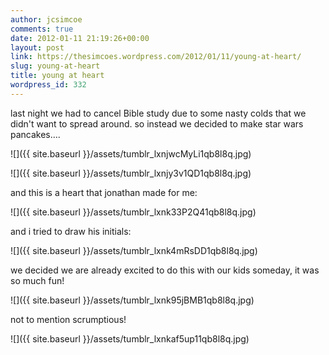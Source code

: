 ```yaml
---
author: jcsimcoe
comments: true
date: 2012-01-11 21:19:26+00:00
layout: post
link: https://thesimcoes.wordpress.com/2012/01/11/young-at-heart/
slug: young-at-heart
title: young at heart
wordpress_id: 332
---
```


last night we had to cancel Bible study due to some nasty colds that we didn't want to spread around. so instead we decided to make star wars pancakes….




![]({{ site.baseurl }}/assets/tumblr_lxnjwcMyLi1qb8l8q.jpg)




![]({{ site.baseurl }}/assets/tumblr_lxnjy3v1QD1qb8l8q.jpg)




and this is a heart that jonathan made for me:




![]({{ site.baseurl }}/assets/tumblr_lxnk33P2Q41qb8l8q.jpg)




and i tried to draw his initials:




![]({{ site.baseurl }}/assets/tumblr_lxnk4mRsDD1qb8l8q.jpg)




we decided we are already excited to do this with our kids someday, it was so much fun!




![]({{ site.baseurl }}/assets/tumblr_lxnk95jBMB1qb8l8q.jpg)




not to mention scrumptious!




![]({{ site.baseurl }}/assets/tumblr_lxnkaf5up11qb8l8q.jpg)
